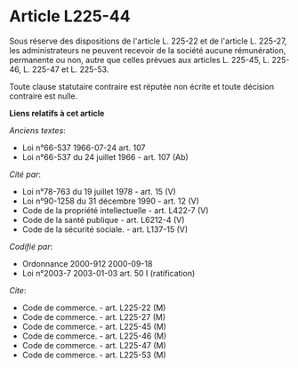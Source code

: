 # Article L225-44

Sous réserve des dispositions de l'article L. 225-22 et de l'article L. 225-27, les administrateurs ne peuvent recevoir de la
société aucune rémunération, permanente ou non, autre que celles prévues aux articles L. 225-45, L. 225-46, L. 225-47 et L.
225-53.

Toute clause statutaire contraire est réputée non écrite et toute décision contraire est nulle.

**Liens relatifs à cet article**

_Anciens textes_:

  - Loi n°66-537 1966-07-24 art. 107
  - Loi n°66-537 du 24 juillet 1966 - art. 107 (Ab)

_Cité par_:

  - Loi n°78-763 du 19 juillet 1978 - art. 15 (V)
  - Loi n°90-1258 du 31 décembre 1990 - art. 12 (V)
  - Code de la propriété intellectuelle - art. L422-7 (V)
  - Code de la santé publique - art. L6212-4 (V)
  - Code de la sécurité sociale. - art. L137-15 (V)

_Codifié par_:

  - Ordonnance 2000-912 2000-09-18
  - Loi n°2003-7 2003-01-03 art. 50 I (ratification)

_Cite_:

  - Code de commerce. - art. L225-22 (M)
  - Code de commerce. - art. L225-27 (M)
  - Code de commerce. - art. L225-45 (M)
  - Code de commerce. - art. L225-46 (M)
  - Code de commerce. - art. L225-47 (M)
  - Code de commerce. - art. L225-53 (M)
